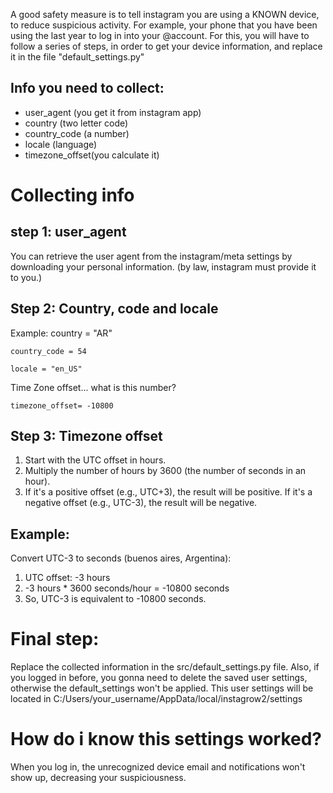 A good safety measure is to tell instagram you are using a KNOWN device, to reduce suspicious activity. For example, your phone that you have been using the last year to log in into your @account.
For this, you will have to follow a series of steps, in order to get your device information, and replace it in the file  "default_settings.py"

## Info you need to collect:

   - user_agent (you get it from instagram app)
   - country (two letter code)
   - country_code (a number)
   - locale (language)
   - timezone_offset(you calculate it)

# Collecting info

## step 1: user_agent 
You can retrieve the user agent from the instagram/meta settings by downloading your personal information. (by law, instagram must provide it to you.)

## Step 2: Country, code and locale

Example:
    country = "AR"
    
    country_code = 54
    
    locale = "en_US"

Time Zone offset... what is this number?
    
    timezone_offset= -10800

## Step 3: Timezone offset

1) Start with the UTC offset in hours.
2) Multiply the number of hours by 3600 (the number of seconds in an hour).
3) If it's a positive offset (e.g., UTC+3), the result will be positive. If it's a negative offset (e.g., UTC-3), the result will be negative.

## Example: 
Convert UTC-3 to seconds (buenos aires, Argentina):
1) UTC offset: -3 hours 
2) -3 hours * 3600 seconds/hour = -10800 seconds
3) So, UTC-3 is equivalent to -10800 seconds.

# Final step:
Replace the collected information in the src/default_settings.py file. Also, if you logged in before, you gonna need to delete the saved user settings, otherwise the default_settings won't be applied. This user settings will be located in C:/Users/your_username/AppData/local/instagrow2/settings

# How do i know this settings worked?
When you log in, the unrecognized device email and notifications won't show up, decreasing your suspiciousness.

